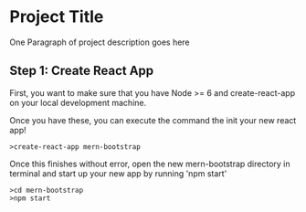 # Project Title

One Paragraph of project description goes here

## Step 1: Create React App

First, you want to make sure that you have Node >= 6 and create-react-app on your local development machine.

Once you have these, you can execute the command the init your new react app!
```
>create-react-app mern-bootstrap
```

Once this finishes without error, open the new mern-bootstrap directory in terminal and start up your new app by running 'npm start'
```
>cd mern-bootstrap
>npm start
```